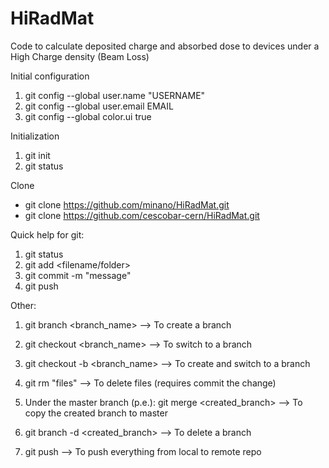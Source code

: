 # HiRadMat
Code to calculate deposited charge and absorbed dose to devices under a High Charge density (Beam Loss)

Initial configuration
1. git config --global user.name "USERNAME"
2. git config --global user.email EMAIL
3. git config --global color.ui true

Initialization
1. git init
2. git status

Clone
* git clone https://github.com/minano/HiRadMat.git
* git clone https://github.com/cescobar-cern/HiRadMat.git

Quick help for git:

1. git status
2. git add <filename/folder>
3. git commit -m "message"
4. git push


Other:

1. git branch <branch_name> --> To create a branch
2. git checkout <branch_name> --> To switch to a branch 
3. git checkout -b <branch_name> --> To create and switch to a branch
4. git rm "files" --> To delete files (requires commit the change)
5. Under the master branch (p.e.):
   git merge <created_branch>   --> To copy the created branch to master

6. git branch -d <created_branch>  --> To delete a branch
7. git push --> To push everything from local to remote repo
